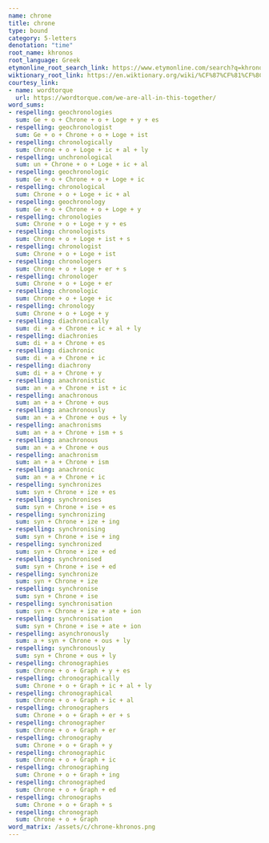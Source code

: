 ```yaml
---
name: chrone
title: chrone
type: bound
category: 5-letters
denotation: "time"
root_name: khronos
root_language: Greek
etymonline_root_search_link: https://www.etymonline.com/search?q=khronos
wiktionary_root_link: https://en.wiktionary.org/wiki/%CF%87%CF%81%CF%8C%CE%BD%CE%BF%CF%82#Ancient_Greek
courtesy_link:
- name: wordtorque
  url: https://wordtorque.com/we-are-all-in-this-together/
word_sums:
- respelling: geochronologies
  sum: Ge + o + Chrone + o + Loge + y + es
- respelling: geochronologist
  sum: Ge + o + Chrone + o + Loge + ist
- respelling: chronologically
  sum: Chrone + o + Loge + ic + al + ly
- respelling: unchronological
  sum: un + Chrone + o + Loge + ic + al
- respelling: geochronologic
  sum: Ge + o + Chrone + o + Loge + ic
- respelling: chronological
  sum: Chrone + o + Loge + ic + al
- respelling: geochronology
  sum: Ge + o + Chrone + o + Loge + y
- respelling: chronologies
  sum: Chrone + o + Loge + y + es
- respelling: chronologists
  sum: Chrone + o + Loge + ist + s
- respelling: chronologist
  sum: Chrone + o + Loge + ist
- respelling: chronologers
  sum: Chrone + o + Loge + er + s
- respelling: chronologer
  sum: Chrone + o + Loge + er
- respelling: chronologic
  sum: Chrone + o + Loge + ic
- respelling: chronology
  sum: Chrone + o + Loge + y
- respelling: diachronically
  sum: di + a + Chrone + ic + al + ly
- respelling: diachronies
  sum: di + a + Chrone + es
- respelling: diachronic
  sum: di + a + Chrone + ic
- respelling: diachrony
  sum: di + a + Chrone + y
- respelling: anachronistic
  sum: an + a + Chrone + ist + ic
- respelling: anachronous
  sum: an + a + Chrone + ous
- respelling: anachronously
  sum: an + a + Chrone + ous + ly
- respelling: anachronisms
  sum: an + a + Chrone + ism + s
- respelling: anachronous
  sum: an + a + Chrone + ous
- respelling: anachronism
  sum: an + a + Chrone + ism
- respelling: anachronic
  sum: an + a + Chrone + ic
- respelling: synchronizes
  sum: syn + Chrone + ize + es
- respelling: synchronises
  sum: syn + Chrone + ise + es
- respelling: synchronizing
  sum: syn + Chrone + ize + ing
- respelling: synchronising
  sum: syn + Chrone + ise + ing
- respelling: synchronized
  sum: syn + Chrone + ize + ed
- respelling: synchronised
  sum: syn + Chrone + ise + ed
- respelling: synchronize
  sum: syn + Chrone + ize
- respelling: synchronise
  sum: syn + Chrone + ise
- respelling: synchronisation
  sum: syn + Chrone + ize + ate + ion
- respelling: synchronisation
  sum: syn + Chrone + ise + ate + ion
- respelling: asynchronously
  sum: a + syn + Chrone + ous + ly
- respelling: synchronously
  sum: syn + Chrone + ous + ly
- respelling: chronographies
  sum: Chrone + o + Graph + y + es
- respelling: chronographically
  sum: Chrone + o + Graph + ic + al + ly
- respelling: chronographical
  sum: Chrone + o + Graph + ic + al
- respelling: chronographers
  sum: Chrone + o + Graph + er + s
- respelling: chronographer
  sum: Chrone + o + Graph + er
- respelling: chronography
  sum: Chrone + o + Graph + y
- respelling: chronographic
  sum: Chrone + o + Graph + ic
- respelling: chronographing
  sum: Chrone + o + Graph + ing
- respelling: chronographed
  sum: Chrone + o + Graph + ed
- respelling: chronographs
  sum: Chrone + o + Graph + s
- respelling: chronograph
  sum: Chrone + o + Graph
word_matrix: /assets/c/chrone-khronos.png
---
```

